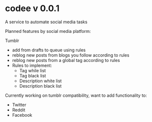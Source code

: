 #  codee v 0.0.1
A service to automate social media tasks

Planned features by social media platform:

Tumblr
* add from drafts to queue using rules
* reblog new posts from blogs you follow according to rules
* reblog new posts from a global tag according to rules
* Rules to implement:
  * Tag while list
  * Tag black list
  * Description white list
  * Description black list
  
Currently working on tumblr compatibility, want to add functionality to:
  * Twitter
  * Reddit
  * Facebook
